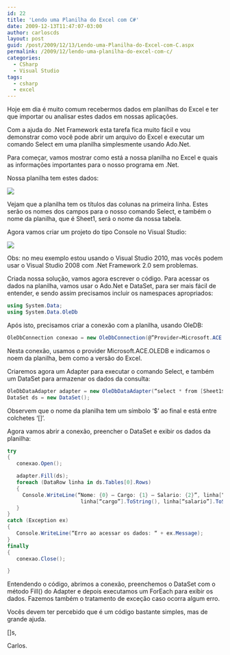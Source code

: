 ```yaml
---
id: 22
title: 'Lendo uma Planilha do Excel com C#'
date: 2009-12-13T11:47:07-03:00
author: carloscds
layout: post
guid: /post/2009/12/13/Lendo-uma-Planilha-do-Excel-com-C.aspx
permalink: /2009/12/lendo-uma-planilha-do-excel-com-c/
categories:
  - CSharp
  - Visual Studio
tags:
  - csharp
  - excel
---
```

Hoje em dia é muito comum recebermos dados em planilhas do Excel e ter que importar ou analisar estes dados em nossas aplicações.

Com a ajuda do .Net Framework esta tarefa fica muito fácil e vou demonstrar como você pode abrir um arquivo do Excel e executar um comando Select em uma planilha simplesmente usando Ado.Net.

Para começar, vamos mostrar como está a nossa planilha no Excel e quais as informações importantes para o nosso programa em .Net.

Nossa planilha tem estes dados:

![](/wp-content/uploads/image_10.png)

Vejam que a planilha tem os títulos das colunas na primeira linha. Estes serão os nomes dos campos para o nosso comando Select, e também o nome da planilha, que é Sheet1, será o nome da nossa tabela.

Agora vamos criar um projeto do tipo Console no Visual Studio:

![](/wp-content/uploads/image_11.png)

Obs: no meu exemplo estou usando o Visual Studio 2010, mas vocês podem usar o Visual Studio 2008 com .Net Framework 2.0 sem problemas.

Criada nossa solução, vamos agora escrever o código. Para acessar os dados na planilha, vamos usar o Ado.Net e DataSet, para ser mais fácil de entender, e sendo assim precisamos incluir os namespaces apropriados:

```csharp
using System.Data;
using System.Data.OleDb
```

Após isto, precisamos criar a conexão com a planilha, usando OleDB:

```csharp
OleDbConnection conexao = new OleDbConnection(@”Provider=Microsoft.ACE.OLEDB.12.0;Data Source=c:tempplanilha.xlsx;Extended Properties=’Excel 12.0 Xml;HDR=YES’;”);
```

Nesta conexão, usamos o provider Microsoft.ACE.OLEDB e indicamos o noem da planilha, bem como a versão do Excel.

Criaremos agora um Adapter para executar o comando Select, e também um DataSet para armazenar os dados da consulta:

```csharp
OleDbDataAdapter adapter = new OleDbDataAdapter(“select * from [Sheet1$]”, conexao);
DataSet ds = new DataSet();
```

Observem que o nome da planilha tem um símbolo ‘$’ ao final e está entre colchetes ‘[]’.

Agora vamos abrir a conexão, preencher o DataSet e exibir os dados da planilha:

```csharp
try
{
   conexao.Open();

   adapter.Fill(ds);
   foreach (DataRow linha in ds.Tables[0].Rows)
   {
     Console.WriteLine(“Nome: {0} – Cargo: {1} – Salario: {2}”, linha[“nome”].ToString(),
                        linha[“cargo”].ToString(), linha[“salario”].ToString());
   }
}
catch (Exception ex)
{
   Console.WriteLine(“Erro ao acessar os dados: “ + ex.Message);
}
finally
{
   conexao.Close();

}
``` 

Entendendo o código, abrimos a conexão, preenchemos o DataSet com o método Fill() do Adapter e depois executamos um ForEach para exibir os dados. Fazemos também o tratamento de exceção caso ocorra algum erro.

Vocês devem ter percebido que é um código bastante simples, mas de grande ajuda.

[]s,

Carlos.